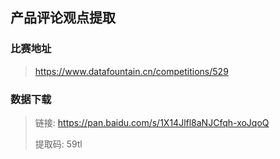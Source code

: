 ## 产品评论观点提取
### 比赛地址

> https://www.datafountain.cn/competitions/529

### 数据下载

> 链接: https://pan.baidu.com/s/1X14Jlfl8aNJCfqh-xoJqoQ
> 
> 提取码: 59tl